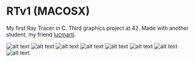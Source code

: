 # RTv1 (MACOSX)
My first Ray Tracer in C. Third graphics project at 42.
Made with another student, my friend [lucmarti](https://github.com/TNGitUser).

![alt text](screenshots/basic_cone.png)
![alt text](screenshots/basic_cylinder.png)
![alt text](screenshots/cone_and_plane.png)
![alt text](screenshots/subject_demo.png)
![alt text](screenshots/subject_demo_angle.png)
![alt text](screenshots/colonnes.png)
![alt text](screenshots/rgb_spheres.png)
![alt text](earth_and_moon.png)
